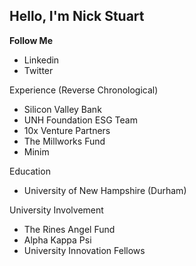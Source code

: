 ## Hello, I'm Nick Stuart

<b>Follow Me</b>
<ul>
<li>Linkedin</li>
<li>Twitter</li>
</ul>

Experience (Reverse Chronological)
<ul>
<li>Silicon Valley Bank</li>
<li>UNH Foundation ESG Team</li>
<li>10x Venture Partners</li>
<li>The Millworks Fund</li>
<li>Minim</li>
</ul>

Education
<ul>
<li>University of New Hampshire (Durham)</li>
</ul>

University Involvement
<ul>
<li>The Rines Angel Fund</li>
<li>Alpha Kappa Psi</li>
  <li>University Innovation Fellows</li>
</ul>
